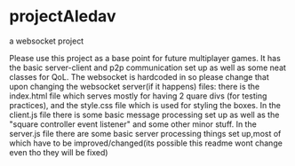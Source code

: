 # projectAledav

a websocket project

Please use this project as a base point for future multiplayer games. It has the basic server-client and p2p communication set up as well as some neat classes for QoL.
The websocket is hardcoded in so please change that upon changing the websocket server(if it happens)
files: there is the index.html file which serves mostly for having 2 quare divs (for testing practices), and the style.css file which is used for styling the boxes. In the client.js file there is some basic message processing set up as well as the "square controller event listener" and some other minor stuff. In the server.js file there are some basic server processing things set up,most of which have to be improved/changed(its possible this readme wont change even tho they will be fixed)
